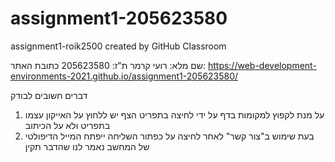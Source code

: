 # assignment1-205623580
assignment1-roik2500 created by GitHub Classroom

שם מלא: רועי קרמר
ת"ז: 205623580
כתובת האתר: https://web-development-environments-2021.github.io/assignment1-205623580/

דברים חשובים לבודק
1. על מנת לקפוץ למקומות בדף על ידי לחיצה בתפריט הצף יש ללחוץ על האייקון עצמו בתפריט ולא על הכיתוב
2. בעת שימוש ב"צור קשר" לאחר לחיצה על כפתור השליחה ייפתח המייל הדיפולטי של המחשב נאמר לנו שהדבר תקין
